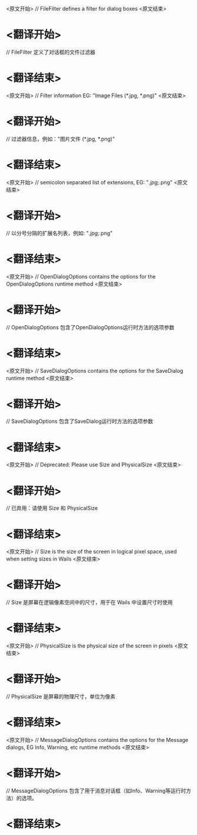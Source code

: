 
<原文开始>
// FileFilter defines a filter for dialog boxes
<原文结束>

# <翻译开始>
// FileFilter 定义了对话框的文件过滤器
# <翻译结束>


<原文开始>
// Filter information EG: "Image Files (*.jpg, *.png)"
<原文结束>

# <翻译开始>
// 过滤器信息，例如："图片文件 (*.jpg, *.png)"
# <翻译结束>


<原文开始>
// semicolon separated list of extensions, EG: "*.jpg;*.png"
<原文结束>

# <翻译开始>
// 以分号分隔的扩展名列表，例如: "*.jpg;*.png"
# <翻译结束>


<原文开始>
// OpenDialogOptions contains the options for the OpenDialogOptions runtime method
<原文结束>

# <翻译开始>
// OpenDialogOptions 包含了OpenDialogOptions运行时方法的选项参数
# <翻译结束>


<原文开始>
// SaveDialogOptions contains the options for the SaveDialog runtime method
<原文结束>

# <翻译开始>
// SaveDialogOptions 包含了SaveDialog运行时方法的选项参数
# <翻译结束>


<原文开始>
// Deprecated: Please use Size and PhysicalSize
<原文结束>

# <翻译开始>
// 已弃用：请使用 Size 和 PhysicalSize
# <翻译结束>


<原文开始>
// Size is the size of the screen in logical pixel space, used when setting sizes in Wails
<原文结束>

# <翻译开始>
// Size 是屏幕在逻辑像素空间中的尺寸，用于在 Wails 中设置尺寸时使用
# <翻译结束>


<原文开始>
// PhysicalSize is the physical size of the screen in pixels
<原文结束>

# <翻译开始>
// PhysicalSize 是屏幕的物理尺寸，单位为像素
# <翻译结束>


<原文开始>
// MessageDialogOptions contains the options for the Message dialogs, EG Info, Warning, etc runtime methods
<原文结束>

# <翻译开始>
// MessageDialogOptions 包含了用于消息对话框（如Info、Warning等运行时方法）的选项。
# <翻译结束>

